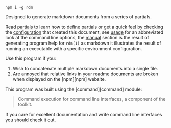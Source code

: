 ```
npm i -g rdm
```

Designed to generate markdown documents from a series of partials. 

Read [partials](#partials) to learn how to define partials or get a quick feel by checking the [configuration](#configuration) that created this document, see [usage](#usage) for an abbreviated look at the command line options, the [manual](#manual) section is the result of generating program help for `rdm(1)` as markdown it illustrates the result of running an executable with a specific environment configuration.

Use this program if you:

1. Wish to concatenate multiple markdown documents into a single file.
2. Are annoyed that relative links in your readme documents are broken when displayed on the [npm][npm] website.

This program was built using the [command][command] module:

> Command execution for command line interfaces, a component of the toolkit.

If you care for excellent documentation and write command line interfaces you should check it out.
